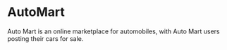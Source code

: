 # AutoMart
Auto Mart is an online marketplace for automobiles, with Auto Mart users posting their cars for sale.

